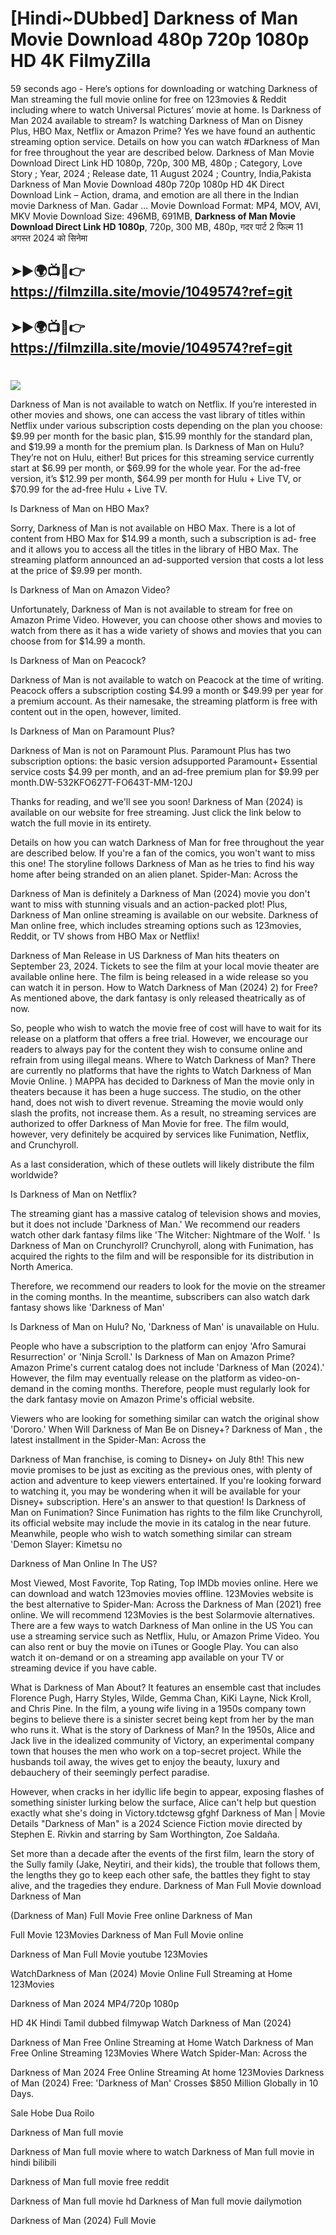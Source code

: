 # [Hindi~DUbbed] Darkness of Man Movie Download 480p 720p 1080p HD 4K FilmyZilla


59 seconds ago - Here’s options for downloading or watching Darkness of Man streaming the full movie online for free on 123movies & Reddit including where to watch Universal Pictures’ movie at home. Is Darkness of Man 2024 available to stream? Is watching Darkness of Man on Disney Plus, HBO Max, Netflix or Amazon Prime? Yes we have found an authentic streaming option service. Details on how you can watch #Darkness of Man for free throughout the year are described below. Darkness of Man Movie Download Direct Link HD 1080p, 720p, 300 MB, 480p ; Category, Love Story ; Year, 2024 ; Release date, 11 August 2024 ; Country, India,Pakista Darkness of Man Movie Download 480p 720p 1080p HD 4K Direct Download Link – Action, drama, and emotion are all there in the Indian movie Darkness of Man. Gadar ...
Movie Download Format: MP4, MOV, AVI, MKV
Movie Download Size: 496MB, 691MB, **Darkness of Man Movie Download Direct Link HD 1080p**, 720p, 300 MB, 480p, गदर पार्ट 2 फिल्म 11 अगस्त 2024 को सिनेमा

## ➤►🌍📺📱👉   https://filmzilla.site/movie/1049574?ref=git

## ➤►🌍📺📱👉   https://filmzilla.site/movie/1049574?ref=git

#

<img src="https://image.tmdb.org/t/p/w780//rSRA1p4e3laAAJflzdgtqNlx27Y.jpg" />

Darkness of Man is not available to watch on Netflix. If you’re interested in other movies and shows, one can access the vast library of titles within Netflix under various subscription costs depending on the plan you choose: $9.99 per month for the basic plan, $15.99 monthly for the standard plan, and $19.99 a month for the premium plan. Is Darkness of Man on Hulu? They’re not on Hulu, either! But prices for this streaming service currently start at $6.99 per month, or $69.99 for the whole year. For the ad-free version, it’s $12.99 per month, $64.99 per month for Hulu + Live TV, or $70.99 for the ad-free Hulu + Live TV.

Is Darkness of Man on HBO Max?

Sorry, Darkness of Man is not available on HBO Max. There is a lot of content from HBO Max for $14.99 a month, such a subscription is ad- free and it allows you to access all the titles in the library of HBO Max. The streaming platform announced an ad-supported version that costs a lot less at the price of $9.99 per month.

Is Darkness of Man on Amazon Video?

Unfortunately, Darkness of Man is not available to stream for free on Amazon Prime Video. However, you can choose other shows and movies to watch from there as it has a wide variety of shows and movies that you can choose from for $14.99 a month.

Is Darkness of Man on Peacock?

Darkness of Man is not available to watch on Peacock at the time of writing. Peacock offers a subscription costing $4.99 a month or $49.99 per year for a premium account. As their namesake, the streaming platform is free with content out in the open, however, limited.

Is Darkness of Man on Paramount Plus?

Darkness of Man is not on Paramount Plus. Paramount Plus has two subscription options: the basic version adsupported Paramount+ Essential service costs $4.99 per month, and an ad-free premium plan for $9.99 per month.DW-532KFO627T-FO643T-MM-120J

Thanks for reading, and we'll see you soon! Darkness of Man (2024) is available on our website for free streaming. Just click the link below to watch the full movie in its entirety.

Details on how you can watch Darkness of Man for free throughout the year are described below. If you're a fan of the comics, you won't want to miss this one! The storyline follows Darkness of Man as he tries to find his way home after being stranded on an alien planet. Spider-Man: Across the

Darkness of Man is definitely a Darkness of Man (2024) movie you don't want to miss with stunning visuals and an action-packed plot! Plus, Darkness of Man online streaming is available on our website. Darkness of Man online free, which includes streaming options such as 123movies, Reddit, or TV shows from HBO Max or Netflix!

Darkness of Man Release in US Darkness of Man hits theaters on September 23, 2024. Tickets to see the film at your local movie theater are available online here. The film is being released in a wide release so you can watch it in person. How to Watch Darkness of Man (2024) 2) for Free? As mentioned above, the dark fantasy is only released theatrically as of now.

So, people who wish to watch the movie free of cost will have to wait for its release on a platform that offers a free trial. However, we encourage our readers to always pay for the content they wish to consume online and refrain from using illegal means. Where to Watch Darkness of Man? There are currently no platforms that have the rights to Watch Darkness of Man Movie Online. ) MAPPA has decided to Darkness of Man the movie only in theaters because it has been a huge success. The studio, on the other hand, does not wish to divert revenue. Streaming the movie would only slash the profits, not increase them. As a result, no streaming services are authorized to offer Darkness of Man Movie for free. The film would, however, very definitely be acquired by services like Funimation, Netflix, and Crunchyroll.

As a last consideration, which of these outlets will likely distribute the film worldwide?

Is Darkness of Man on Netflix?

The streaming giant has a massive catalog of television shows and movies, but it does not include 'Darkness of Man.' We recommend our readers watch other dark fantasy films like 'The Witcher: Nightmare of the Wolf. ' Is Darkness of Man on Crunchyroll? Crunchyroll, along with Funimation, has acquired the rights to the film and will be responsible for its distribution in North America.

Therefore, we recommend our readers to look for the movie on the streamer in the coming months. In the meantime, subscribers can also watch dark fantasy shows like 'Darkness of Man'

Is Darkness of Man on Hulu? No, 'Darkness of Man' is unavailable on Hulu.

People who have a subscription to the platform can enjoy 'Afro Samurai Resurrection' or 'Ninja Scroll.' Is Darkness of Man on Amazon Prime? Amazon Prime's current catalog does not include 'Darkness of Man (2024).' However, the film may eventually release on the platform as video-on-demand in the coming months. Therefore, people must regularly look for the dark fantasy movie on Amazon Prime's official website.

Viewers who are looking for something similar can watch the original show 'Dororo.' When Will Darkness of Man Be on Disney+? Darkness of Man , the latest installment in the Spider-Man: Across the

Darkness of Man franchise, is coming to Disney+ on July 8th! This new movie promises to be just as exciting as the previous ones, with plenty of action and adventure to keep viewers entertained. If you're looking forward to watching it, you may be wondering when it will be available for your Disney+ subscription. Here's an answer to that question! Is Darkness of Man on Funimation? Since Funimation has rights to the film like Crunchyroll, its official website may include the movie in its catalog in the near future. Meanwhile, people who wish to watch something similar can stream 'Demon Slayer: Kimetsu no

Darkness of Man Online In The US?

Most Viewed, Most Favorite, Top Rating, Top IMDb movies online. Here we can download and watch 123movies movies offline. 123Movies website is the best alternative to Spider-Man: Across the Darkness of Man (2021) free online. We will recommend 123Movies is the best Solarmovie alternatives. There are a few ways to watch Darkness of Man online in the US You can use a streaming service such as Netflix, Hulu, or Amazon Prime Video. You can also rent or buy the movie on iTunes or Google Play. You can also watch it on-demand or on a streaming app available on your TV or streaming device if you have cable.

What is Darkness of Man About? It features an ensemble cast that includes Florence Pugh, Harry Styles, Wilde, Gemma Chan, KiKi Layne, Nick Kroll, and Chris Pine. In the film, a young wife living in a 1950s company town begins to believe there is a sinister secret being kept from her by the man who runs it. What is the story of Darkness of Man? In the 1950s, Alice and Jack live in the idealized community of Victory, an experimental company town that houses the men who work on a top-secret project. While the husbands toil away, the wives get to enjoy the beauty, luxury and debauchery of their seemingly perfect paradise.

However, when cracks in her idyllic life begin to appear, exposing flashes of something sinister lurking below the surface, Alice can't help but question exactly what she's doing in Victory.tdctewsg gfghf Darkness of Man | Movie Details "Darkness of Man" is a 2024 Science Fiction movie directed by Stephen E. Rivkin and starring by Sam Worthington, Zoe Saldaña.

Set more than a decade after the events of the first film, learn the story of the Sully family (Jake, Neytiri, and their kids), the trouble that follows them, the lengths they go to keep each other safe, the battles they fight to stay alive, and the tragedies they endure. Darkness of Man Full Movie download Darkness of Man

(Darkness of Man) Full Movie Free online Darkness of Man

Full Movie 123Movies Darkness of Man Full Movie online

Darkness of Man Full Movie youtube 123Movies

WatchDarkness of Man (2024) Movie Online Full Streaming at Home 123Movies

Darkness of Man 2024 MP4/720p 1080p

HD 4K Hindi Tamil dubbed filmywap Watch Darkness of Man (2024)

Darkness of Man Free Online Streaming at Home Watch Darkness of Man Free Online Streaming 123Movies Where Watch Spider-Man: Across the

Darkness of Man 2024 Free Online Streaming At home 123Movies Darkness of Man (2024) Free: 'Darkness of Man' Crosses $850 Million Globally in 10 Days.

Sale Hobe Dua Roilo

Darkness of Man full movie

Darkness of Man full movie where to watch Darkness of Man full movie in hindi bilibili

Darkness of Man full movie free reddit

Darkness of Man full movie hd Darkness of Man full movie dailymotion

Darkness of Man (2024) Full Movie